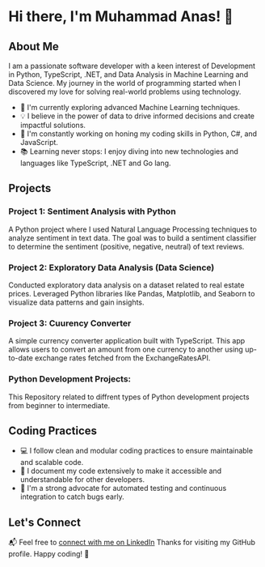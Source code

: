 # Hi there, I'm Muhammad Anas! 👋

## About Me

I am a passionate software developer with a keen interest of Development in Python, TypeScript, .NET, and Data Analysis in Machine Learning and Data Science. My journey in the world of programming started when I discovered my love for solving real-world problems using technology.

- 🌱 I'm currently exploring advanced Machine Learning techniques.
- 💡 I believe in the power of data to drive informed decisions and create impactful solutions.
- 🔭 I'm constantly working on honing my coding skills in Python, C#, and JavaScript.
- 📚 Learning never stops: I enjoy diving into new technologies and languages like TypeScript, .NET and Go lang.
## Projects

### Project 1: Sentiment Analysis with Python
A Python project where I used Natural Language Processing techniques to analyze sentiment in text data. The goal was to build a sentiment classifier to determine the sentiment (positive, negative, neutral) of text reviews.

### Project 2: Exploratory Data Analysis (Data Science)
Conducted exploratory data analysis on a dataset related to real estate prices. Leveraged Python libraries like Pandas, Matplotlib, and Seaborn to visualize data patterns and gain insights.

### Project 3: Cuurency Converter
A simple currency converter application built with TypeScript. This app allows users to convert an amount from one currency to another using up-to-date exchange rates fetched from the ExchangeRatesAPI.

### Python Development Projects:
This Repository related to diffrent types of Python development projects from beginner to intermediate.

## Coding Practices

- 💻 I follow clean and modular coding practices to ensure maintainable and scalable code.
- 📝 I document my code extensively to make it accessible and understandable for other developers.
- 🤖 I'm a strong advocate for automated testing and continuous integration to catch bugs early.

## Let's Connect

📬 Feel free to [connect with me on LinkedIn](https://www.linkedin.com/in/muhammad-anas-afzal-7aa18a23/)
Thanks for visiting my GitHub profile. Happy coding! 🚀

